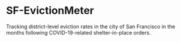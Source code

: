# SF-EvictionMeter
Tracking district-level eviction rates in the city of San Francisco in the months following COVID-19-related shelter-in-place orders. 

